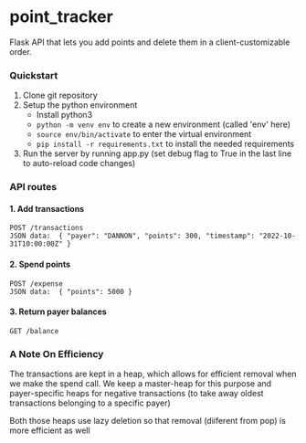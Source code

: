 # point_tracker
Flask API that lets you add points and delete them in a client-customizable order.

### Quickstart
 1. Clone git repository
 2. Setup the python environment
	 - Install python3
	- `python -m venv env` to create a new environment (called 'env' here)
	- `source env/bin/activate` to enter the virtual environment
	- `pip install -r requirements.txt` to install the needed requirements
3.  Run the server by running app.py (set debug flag to True in the last line to auto-reload code changes)

### API routes
#### 1. Add transactions
	POST /transactions
	JSON data:  { "payer": "DANNON", "points": 300, "timestamp": "2022-10-31T10:00:00Z" }
#### 2. Spend points
	POST /expense
	JSON data:  { "points": 5000 }
#### 3. Return payer balances
	GET /balance

### A Note On Efficiency
The transactions are kept in a heap, which allows for efficient removal when we make the spend call. We keep a master-heap for this purpose and payer-specific heaps for negative transactions (to take away oldest transactions belonging to a specific payer)

Both those heaps use lazy deletion so that removal (diiferent from pop) is more efficient as well
	 
